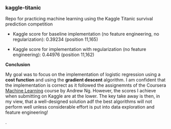 ### kaggle-titanic

Repo for practicing machine learning using the Kaggle Titanic survival prediction competition

* Kaggle score for baseline implementation (no feature engineering, no regularization): 0.39234 (position 11,165)

* Kaggle score for implementation with regularization (no feature engineering): 0.44976 (position 11,162)


**Conclusion**

My goal was to focus on the implementation of logistic regression using
a **cost function** and using the **gradient descent** algorithm.
I am confident that the implementation is correct as it followed the assignemnts of the
Coursera [Machine Learning](https://www.coursera.org/learn/machine-learning) course by Andrew Ng.
However, the scores I achieve when submitting on Kaggle are at the lower. The key take away is then, in my view,
that a well-designed solution adf the best algorithms will not perform well unless
considerable effort is put into data exploration and feature engineering!

.

